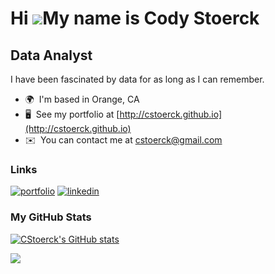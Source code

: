 Hi ![](https://user-images.githubusercontent.com/18350557/176309783-0785949b-9127-417c-8b55-ab5a4333674e.gif)My name is Cody Stoerck
====================================================================================================================================

Data Analyst
------------

I have been fascinated by data for as long as I can remember.

* 🌍  I'm based in Orange, CA
* 🖥️  See my portfolio at [http://cstoerck.github.io](http://cstoerck.github.io)
* ✉️  You can contact me at [cstoerck@gmail.com](mailto:cstoerck@gmail.com)


### Links

[![portfolio](https://img.shields.io/badge/my_portfolio-000?style=for-the-badge&logo=ko-fi&logoColor=white)](https://cstoerck.github.io/)
[![linkedin](https://img.shields.io/badge/linkedin-0A66C2?style=for-the-badge&logo=linkedin&logoColor=white)](https://www.linkedin.com/in/codystoerck/)

### My GitHub Stats

<a href="http://www.github.com/CStoerck"><img src="https://github-readme-stats.vercel.app/api?username=CStoerck&show_icons=true&hide=&count_private=true&title_color=0891b2&text_color=ffffff&icon_color=0891b2&bg_color=1c1917&hide_border=true&show_icons=true" alt="CStoerck's GitHub stats" /></a>

<a href="http://www.github.com/CStoerck"><img src="https://github-readme-streak-stats.herokuapp.com/?user=CStoerck&stroke=ffffff&background=1c1917&ring=0891b2&fire=0891b2&currStreakNum=ffffff&currStreakLabel=0891b2&sideNums=ffffff&sideLabels=ffffff&dates=ffffff&hide_border=true" /></a>
